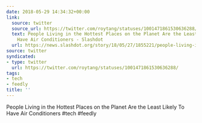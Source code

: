 ```yaml
---
date: 2018-05-29 14:34:32+00:00
link:
  source: twitter
  source_url: https://twitter.com/roytang/statuses/1001471861530636288/
  text: People Living in the Hottest Places on the Planet Are the Least Likely To
    Have Air Conditioners - Slashdot
  url: https://news.slashdot.org/story/18/05/27/1855221/people-living-in-the-hottest-places-on-the-planet-are-the-least-likely-to-have-air-conditioners
source: twitter
syndicated:
- type: twitter
  url: https://twitter.com/roytang/statuses/1001471861530636288/
tags:
- tech
- feedly
title: ''
---
```


People Living in the Hottest Places on the Planet Are the Least Likely To Have Air Conditioners  #tech #feedly